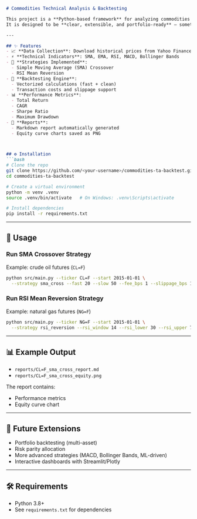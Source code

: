 
```markdown
# Commodities Technical Analysis & Backtesting

This project is a **Python-based framework** for analyzing commodities markets, testing trading strategies, and evaluating performance.  
It is designed to be **clear, extensible, and portfolio-ready** — something you can proudly showcase on GitHub.

---

## ✨ Features
- 📈 **Data Collection**: Download historical prices from Yahoo Finance (`yfinance`)
- ⚡ **Technical Indicators**: SMA, EMA, RSI, MACD, Bollinger Bands
- 🧠 **Strategies Implemented**:
  - Simple Moving Average (SMA) Crossover
  - RSI Mean Reversion
- 🔄 **Backtesting Engine**:
  - Vectorized calculations (fast + clean)
  - Transaction costs and slippage support
- 📊 **Performance Metrics**:
  - Total Return
  - CAGR
  - Sharpe Ratio
  - Maximum Drawdown
- 📑 **Reports**:
  - Markdown report automatically generated
  - Equity curve charts saved as PNG



## ⚙️ Installation
```bash
# Clone the repo
git clone https://github.com/<your-username>/commodities-ta-backtest.git
cd commodities-ta-backtest

# Create a virtual environment
python -m venv .venv
source .venv/bin/activate   # On Windows: .venv\Scripts\activate

# Install dependencies
pip install -r requirements.txt
````

---

## 🚀 Usage

### Run SMA Crossover Strategy

Example: crude oil futures (`CL=F`)

```bash
python src/main.py --ticker CL=F --start 2015-01-01 \
  --strategy sma_cross --fast 20 --slow 50 --fee_bps 1 --slippage_bps 1
```

### Run RSI Mean Reversion Strategy

Example: natural gas futures (`NG=F`)

```bash
python src/main.py --ticker NG=F --start 2015-01-01 \
  --strategy rsi_reversion --rsi_window 14 --rsi_lower 30 --rsi_upper 70
```

---

## 📊 Example Output

* `reports/CL=F_sma_cross_report.md`
* `reports/CL=F_sma_cross_equity.png`

The report contains:

* Performance metrics
* Equity curve chart

---

## 🔮 Future Extensions

* Portfolio backtesting (multi-asset)
* Risk parity allocation
* More advanced strategies (MACD, Bollinger Bands, ML-driven)
* Interactive dashboards with Streamlit/Plotly

---

## 🛠️ Requirements

* Python 3.8+
* See `requirements.txt` for dependencies

